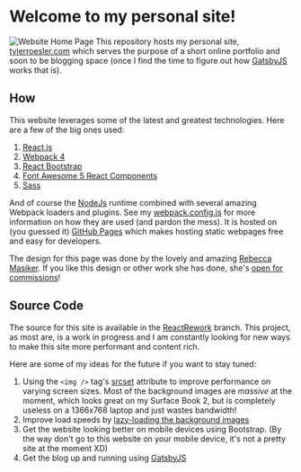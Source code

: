 # Welcome to my personal site!
![Website Home Page](http://tylerroesler.com/assets/media/metaIcons/title-screenshot.jpg)
This repository hosts my personal site, [tylerroesler.com](https://tylerroesler.com) which serves the purpose of a 
short online portfolio and soon to be blogging space (once I find the time to figure out how [GatsbyJS](https://www.gatsbyjs.org/) works that is).

## How
This website leverages some of the latest and greatest technologies. Here are a few of the big ones used:

1. [React.js](https://reactjs.org/)
2. [Webpack 4](https://webpack.js.org/)
3. [React Bootstrap](https://react-bootstrap.github.io/)
4. [Font Awesome 5 React Components](https://www.npmjs.com/package/@fortawesome/react-fontawesome)
5. [Sass](https://sass-lang.com/)

And of course the [NodeJs](https://nodejs.org/) runtime combined with several amazing Webpack loaders and plugins. 
See my [webpack.config.js](https://github.com/Troesler95/Troesler95.github.io/blob/ReactRework/webpack.config.js) for more information on how they are used (and pardon the mess).
It is hosted on (you guessed it) [GitHub Pages](https://pages.github.com/) which makes hosting static webpages free and easy for developers.

The design for this page was done by the lovely and amazing [Rebecca Masiker](http://www.rebeccamasiker.com/). If you like this design or
other work she has done, she's [open for commissions](http://www.rebeccamasiker.com/contact/)!

## Source Code
The source for this site is available in the [ReactRework](/troesler95/Troesler95.github.io/tree/ReactRework) branch. This project,
as most are, is a work in progress and I am constantly looking for new ways to make this site more performant and content rich.

Here are some of my ideas for the future if you want to stay tuned:

1. Using the `<img />` tag's [srcset](https://css-tricks.com/responsive-images-youre-just-changing-resolutions-use-srcset/) attribute
to improve performance on varying screen sizes. Most of the background images are _massive_ at the moment, which looks great on my Surface Book 2,
but is completely useless on a 1366x768 laptop and just wastes bandwidth!
2. Improve load speeds by [lazy-loading the background images](https://css-tricks.com/the-blur-up-technique-for-loading-background-images/)
3. Get the website looking better on mobile devices using Bootstrap. (By the way don't go to this website on your mobile device, it's not a pretty site at the moment XD)
4. Get the blog up and running using [GatsbyJS](https://www.gatsbyjs.org/)
